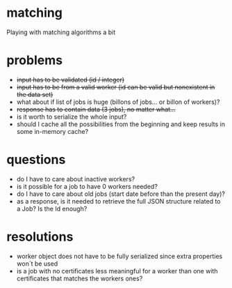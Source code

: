 # matching
Playing with matching algorithms a bit

# problems

- ~~input has to be validated (id / integer)~~
- ~~input has to be from a valid worker (id can be valid but nonexistent in the data set)~~
- what about if list of jobs is huge (billons of jobs... or billon of workers)?
- ~~response has to contain data (3 jobs), no matter what...~~
- is it worth to serialize the whole input?
- should I cache all the possibilities from the beginning and keep results in some in-memory cache?


# questions

- do I have to care about inactive workers?
- is it possible for a job to have 0 workers needed?
- do I have to care about old jobs (start date before than the present day)?
- as a response, is it needed to retrieve the full JSON structure related to a Job? Is the Id enough?


# resolutions

- worker object does not have to be fully serialized since extra properties won`t be used
- is a job with no certificates less meaningful for a worker than one with certificates that matches the workers ones? 
